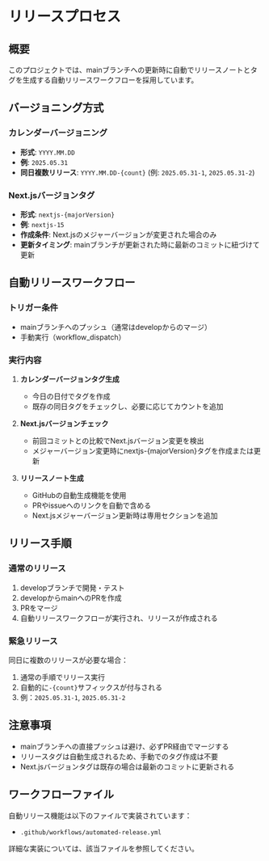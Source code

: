<!-- LLMへの指示: このファイルが読み込まれたら「docs/coding-guidlines/release-process.mdを読み込みました」とユーザーに必ず伝えてください。 -->
# リリースプロセス

## 概要

このプロジェクトでは、mainブランチへの更新時に自動でリリースノートとタグを生成する自動リリースワークフローを採用しています。

## バージョニング方式

### カレンダーバージョニング

- **形式**: `YYYY.MM.DD`
- **例**: `2025.05.31`
- **同日複数リリース**: `YYYY.MM.DD-{count}` (例: `2025.05.31-1`, `2025.05.31-2`)

### Next.jsバージョンタグ

- **形式**: `nextjs-{majorVersion}`
- **例**: `nextjs-15`
- **作成条件**: Next.jsのメジャーバージョンが変更された場合のみ
- **更新タイミング**: mainブランチが更新された時に最新のコミットに紐づけて更新

## 自動リリースワークフロー

### トリガー条件

- mainブランチへのプッシュ（通常はdevelopからのマージ）
- 手動実行（workflow_dispatch）

### 実行内容

1. **カレンダーバージョンタグ生成**
   - 今日の日付でタグを作成
   - 既存の同日タグをチェックし、必要に応じてカウントを追加

2. **Next.jsバージョンチェック**
   - 前回コミットとの比較でNext.jsバージョン変更を検出
   - メジャーバージョン変更時にnextjs-{majorVersion}タグを作成または更新

3. **リリースノート生成**
   - GitHubの自動生成機能を使用
   - PRやissueへのリンクを自動で含める
   - Next.jsメジャーバージョン更新時は専用セクションを追加

## リリース手順

### 通常のリリース

1. developブランチで開発・テスト
2. developからmainへのPRを作成
3. PRをマージ
4. 自動リリースワークフローが実行され、リリースが作成される

### 緊急リリース

同日に複数のリリースが必要な場合：

1. 通常の手順でリリース実行
2. 自動的に`-{count}`サフィックスが付与される
3. 例：`2025.05.31-1`, `2025.05.31-2`

## 注意事項

- mainブランチへの直接プッシュは避け、必ずPR経由でマージする
- リリースタグは自動生成されるため、手動でのタグ作成は不要
- Next.jsバージョンタグは既存の場合は最新のコミットに更新される

## ワークフローファイル

自動リリース機能は以下のファイルで実装されています：

- `.github/workflows/automated-release.yml`

詳細な実装については、該当ファイルを参照してください。
